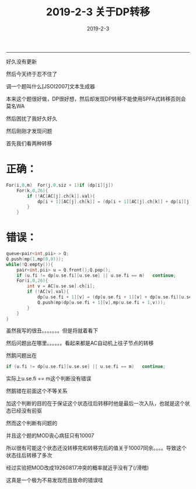 ﻿---
layout: post
title: 2019-2-3 关于DP转移

date: 2019-2-3
categories: blog
tags: [JSOI,2007]
description: 
---

---------------------


好久没有更新

然后今天终于忍不住了

调一个题叫什么[JSOI2007]文本生成器

本来这个题很好做，DP很好想，然后却发现DP转移不能使用SPFA式转移否则会莫名WA

然后困扰了我好久好久

然后刚刚才发现问题

首先我们看两种转移

# 正确：

```c++
For(i,0,m)	For(j,0,siz + 1)if (dp[i][j])	
	For(k,0,26){
		if (!AC[AC[j].ch[k]].val){
			dp[i + 1][AC[j].ch[k]] = (dp[i + 1][AC[j].ch[k]] + dp[i][j]) % MOD;
		}
	}
```
# 错误：
```c++
queue<pair<int,pii> > Q;
Q.push(mp(1,mp(0,0)));
while(!Q.empty()){
	pair<int,pii> u = Q.front();Q.pop();
	if (u.fi != dp[u.se.fi][u.se.se] || u.se.fi == m)	continue;
	For(i,0,26){
		int v = AC[u.se.se].ch[i];
		if (!AC[v].val){
			dp[u.se.fi + 1][v] = (dp[u.se.fi + 1][v] + dp[u.se.fi][u.se.se]) % MOD;
			Q.push(mp(dp[u.se.fi + 1][v],mp(u.se.fi + 1,v)));
		}
	}
}
```

虽然我写的很丑。。。。。。。但是将就着看下

然后问题出在哪里。。。。。。看起来都是AC自动机上往子节点的转移

然鹅问题出在

```c++
if (u.fi != dp[u.se.fi][u.se.se] || u.se.fi == m)	continue;
```

实际上u.se.fi == m这个判断没有错误

然鹅错在前面这个不等关系

加这个判断的目的在于保证这个状态往后转移时他是最后一次入队，也就是这个状态已经没有前驱

然而这个判断有问题的

并且这个题的MOD丧心病狂只有10007

所以很有可能这个状态还没转移完和转移完后的值关于10007同余。。。。导致这个状态往后转移了多次

经过实验把MOD改成19260817冲突的概率就近乎没有了(/滑稽)

这真是一个极为不易发现而且致命的错误哇